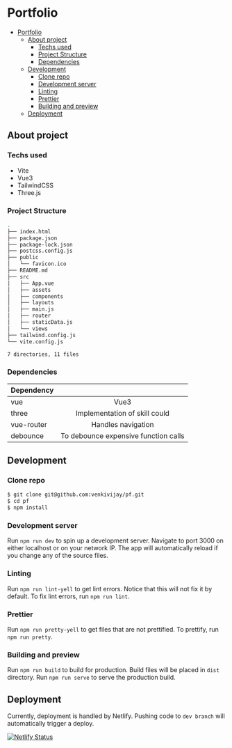 # Portfolio

-   [Portfolio](#portfolio)
    -   [About project](#about-project)
        -   [Techs used](#techs-used)
        -   [Project Structure](#project-structure)
        -   [Dependencies](#dependencies)
    -   [Development](#development)
        -   [Clone repo](#clone-repo)
        -   [Development server](#development-server)
        -   [Linting](#linting)
        -   [Prettier](#prettier)
        -   [Building and preview](#building-and-preview)
    -   [Deployment](#deployment)

## About project

### Techs used

-   Vite
-   Vue3
-   TailwindCSS
-   Three.js

### Project Structure

```bash
.
├── index.html
├── package.json
├── package-lock.json
├── postcss.config.js
├── public
│   └── favicon.ico
├── README.md
├── src
│   ├── App.vue
│   ├── assets
│   ├── components
│   ├── layouts
│   ├── main.js
│   ├── router
│   ├── staticData.js
│   └── views
├── tailwind.config.js
└── vite.config.js

7 directories, 11 files
```

### Dependencies

| Dependency |                                      |
| :--------- | :----------------------------------: |
| vue        |                 Vue3                 |
| three      |    Implementation of skill could     |
| vue-router |          Handles navigation          |
| debounce   | To debounce expensive function calls |

## Development

### Clone repo

```bash
$ git clone git@github.com:venkivijay/pf.git
$ cd pf
$ npm install
```

### Development server

Run `npm run dev` to spin up a development server. Navigate to port 3000 on either localhost or on your network IP. The app will automatically reload if you change any of the source files.

### Linting

Run `npm run lint-yell` to get lint errors. Notice that this will not fix it by default. To fix lint errors, run `npm run lint`.

### Prettier

Run `npm run pretty-yell` to get files that are not prettified. To prettify, run `npm run pretty`.

### Building and preview

Run `npm run build` to build for production. Build files will be placed in `dist` directory. Run `npm run serve` to serve the production build.

## Deployment

Currently, deployment is handled by Netlify. Pushing code to `dev branch` will automatically trigger a deploy.

[![Netlify Status](https://api.netlify.com/api/v1/badges/bd039447-bb78-4d60-bcbb-a9a30fbb51c4/deploy-status)](https://app.netlify.com/sites/dev-portfolio-venkivijay/deploys)
